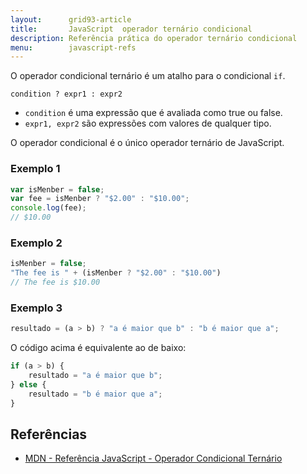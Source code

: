 ```yaml
---
layout:      grid93-article
title:       JavaScript  operador ternário condicional
description: Referência prática do operador ternário condicional
menu:        javascript-refs
---
```


O operador condicional ternário é um atalho para o condicional `if`.

    condition ? expr1 : expr2

- `condition` é uma expressão que é avaliada como true ou false.
- `expr1, expr2` são expressões com valores de qualquer tipo. 

O operador condicional é o único operador ternário de JavaScript.


### Exemplo 1

```javascript
var isMenber = false;
var fee = isMenber ? "$2.00" : "$10.00";
console.log(fee);
// $10.00
```


### Exemplo 2


```javascript
isMenber = false;
"The fee is " + (isMenber ? "$2.00" : "$10.00")
// The fee is $10.00
```


### Exemplo 3

```javascript
resultado = (a > b) ? "a é maior que b" : "b é maior que a";
```

O código acima é equivalente ao de baixo:

```javascript
if (a > b) {
    resultado = "a é maior que b";
} else {
    resultado = "b é maior que a";
}
```



Referências
---

- [MDN - Referência JavaScript - Operador Condicional Ternário](https://developer.mozilla.org/pt-BR/docs/Web/JavaScript/Reference/Operators/Operador_Condicional "link-externo")
